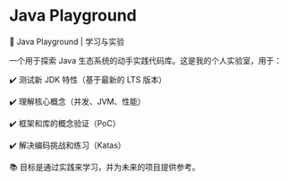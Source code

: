 # Java Playground

🧪 Java Playground | 学习与实验

一个用于探索 Java 生态系统的动手实践代码库。这是我的个人实验室，用于：

✔️ 测试新 JDK 特性（基于最新的 LTS 版本）

✔️ 理解核心概念（并发、JVM、性能）

✔️ 框架和库的概念验证（PoC）

✔️ 解决编码挑战和练习（Katas）

📚 目标是通过实践来学习，并为未来的项目提供参考。


